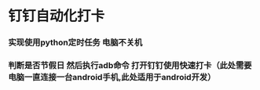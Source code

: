 # 钉钉自动化打卡

### 实现使用python定时任务 电脑不关机

### 判断是否节假日 然后执行adb命令 打开钉钉使用快速打卡（此处需要电脑一直连接一台android手机,此处适用于android开发）
